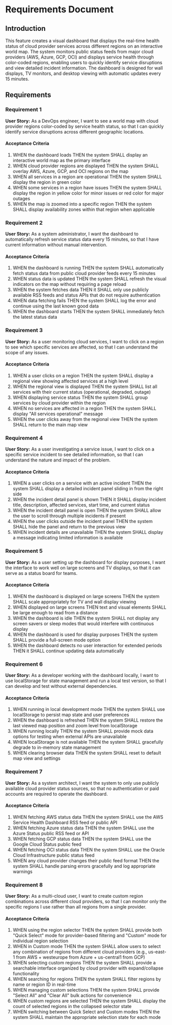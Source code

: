 # Requirements Document

## Introduction

This feature creates a visual dashboard that displays the real-time health status of cloud provider services across different regions on an interactive world map. The system monitors public status feeds from major cloud providers (AWS, Azure, GCP, OCI) and displays service health through color-coded regions, enabling users to quickly identify service disruptions and view detailed incident information. The dashboard is designed for wall displays, TV monitors, and desktop viewing with automatic updates every 15 minutes.

## Requirements

### Requirement 1

**User Story:** As a DevOps engineer, I want to see a world map with cloud provider regions color-coded by service health status, so that I can quickly identify service disruptions across different geographic locations.

#### Acceptance Criteria

1. WHEN the dashboard loads THEN the system SHALL display an interactive world map as the primary interface
2. WHEN cloud provider regions are displayed THEN the system SHALL overlay AWS, Azure, GCP, and OCI regions on the map
3. WHEN all services in a region are operational THEN the system SHALL display the region in green color
4. WHEN some services in a region have issues THEN the system SHALL display the region in yellow color for minor issues or red color for major outages
5. WHEN the map is zoomed into a specific region THEN the system SHALL display availability zones within that region when applicable

### Requirement 2

**User Story:** As a system administrator, I want the dashboard to automatically refresh service status data every 15 minutes, so that I have current information without manual intervention.

#### Acceptance Criteria

1. WHEN the dashboard is running THEN the system SHALL automatically fetch status data from public cloud provider feeds every 15 minutes
2. WHEN status data is updated THEN the system SHALL refresh the visual indicators on the map without requiring a page reload
3. WHEN the system fetches data THEN it SHALL only use publicly available RSS feeds and status APIs that do not require authentication
4. WHEN data fetching fails THEN the system SHALL log the error and continue using the last known good data
5. WHEN the dashboard starts THEN the system SHALL immediately fetch the latest status data

### Requirement 3

**User Story:** As a user monitoring cloud services, I want to click on a region to see which specific services are affected, so that I can understand the scope of any issues.

#### Acceptance Criteria

1. WHEN a user clicks on a region THEN the system SHALL display a regional view showing affected services at a high level
2. WHEN the regional view is displayed THEN the system SHALL list all services with their current status (operational, degraded, outage)
3. WHEN displaying service status THEN the system SHALL group services by cloud provider within the region
4. WHEN no services are affected in a region THEN the system SHALL display "All services operational" message
5. WHEN the user clicks away from the regional view THEN the system SHALL return to the main map view

### Requirement 4

**User Story:** As a user investigating a service issue, I want to click on a specific service incident to see detailed information, so that I can understand the nature and impact of the problem.

#### Acceptance Criteria

1. WHEN a user clicks on a service with an active incident THEN the system SHALL display a detailed incident panel sliding in from the right side
2. WHEN the incident detail panel is shown THEN it SHALL display incident title, description, affected services, start time, and current status
3. WHEN the incident detail panel is open THEN the system SHALL allow the user to scroll through multiple incidents if present
4. WHEN the user clicks outside the incident panel THEN the system SHALL hide the panel and return to the previous view
5. WHEN incident details are unavailable THEN the system SHALL display a message indicating limited information is available

### Requirement 5

**User Story:** As a user setting up the dashboard for display purposes, I want the interface to work well on large screens and TV displays, so that it can serve as a status board for teams.

#### Acceptance Criteria

1. WHEN the dashboard is displayed on large screens THEN the system SHALL scale appropriately for TV and wall display viewing
2. WHEN displayed on large screens THEN text and visual elements SHALL be large enough to read from a distance
3. WHEN the dashboard is idle THEN the system SHALL not display any screen savers or sleep modes that would interfere with continuous display
4. WHEN the dashboard is used for display purposes THEN the system SHALL provide a full-screen mode option
5. WHEN the dashboard detects no user interaction for extended periods THEN it SHALL continue updating data automatically

### Requirement 6

**User Story:** As a developer working with the dashboard locally, I want to use localStorage for state management and run a local test version, so that I can develop and test without external dependencies.

#### Acceptance Criteria

1. WHEN running in local development mode THEN the system SHALL use localStorage to persist map state and user preferences
2. WHEN the dashboard is refreshed THEN the system SHALL restore the last viewed map position and zoom level from localStorage
3. WHEN running locally THEN the system SHALL provide mock data options for testing when external APIs are unavailable
4. WHEN localStorage is not available THEN the system SHALL gracefully degrade to in-memory state management
5. WHEN clearing browser data THEN the system SHALL reset to default map view and settings

### Requirement 7

**User Story:** As a system architect, I want the system to only use publicly available cloud provider status sources, so that no authentication or paid accounts are required to operate the dashboard.

#### Acceptance Criteria

1. WHEN fetching AWS status data THEN the system SHALL use the AWS Service Health Dashboard RSS feed or public API
2. WHEN fetching Azure status data THEN the system SHALL use the Azure Status public RSS feed or API
3. WHEN fetching GCP status data THEN the system SHALL use the Google Cloud Status public feed
4. WHEN fetching OCI status data THEN the system SHALL use the Oracle Cloud Infrastructure public status feed
5. WHEN any cloud provider changes their public feed format THEN the system SHALL handle parsing errors gracefully and log appropriate warnings

### Requirement 8

**User Story:** As a multi-cloud user, I want to create custom region combinations across different cloud providers, so that I can monitor only the specific regions I use rather than all regions from a single provider.

#### Acceptance Criteria

1. WHEN using the region selector THEN the system SHALL provide both "Quick Select" mode for provider-based filtering and "Custom" mode for individual region selection
2. WHEN in Custom mode THEN the system SHALL allow users to select any combination of regions from different cloud providers (e.g., us-east-1 from AWS + westeurope from Azure + us-central1 from GCP)
3. WHEN selecting custom regions THEN the system SHALL provide a searchable interface organized by cloud provider with expand/collapse functionality
4. WHEN searching for regions THEN the system SHALL filter regions by name or region ID in real-time
5. WHEN managing custom selections THEN the system SHALL provide "Select All" and "Clear All" bulk actions for convenience
6. WHEN custom regions are selected THEN the system SHALL display the count of selected regions in the collapsed selector state
7. WHEN switching between Quick Select and Custom modes THEN the system SHALL maintain the appropriate selection state for each mode